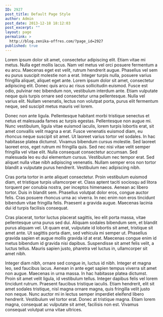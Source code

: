 ```yaml
---
ID: 2927
post_title: Default Page Style
author: Admin
post_date: 2013-12-18 18:12:03
post_excerpt: ""
layout: page
permalink: >
  http://blog.zenika-offres.com/?page_id=2927
published: true
---
```

Lorem ipsum dolor sit amet, consectetur adipiscing elit. Etiam vitae mi metus. Nulla eget mollis lacus. Nam vel metus vel orci posuere fermentum a eu arcu. Maecenas eget est velit, rutrum hendrerit augue. Phasellus vel sem eu purus suscipit molestie non a erat. Integer turpis nulla, posuere varius fringilla aliquet, aliquet eget ante. Lorem ipsum dolor sit amet, consectetur adipiscing elit. Donec quis arcu ac risus sollicitudin euismod. Fusce est odio, pulvinar nec bibendum non, vestibulum interdum ante. Etiam vulputate neque quis turpis ornare sed consectetur urna pellentesque. Nulla vel varius elit. Nullam venenatis, lectus non volutpat porta, purus elit fermentum neque, sed suscipit metus mauris vel lorem.

Donec non ante ligula. Pellentesque habitant morbi tristique senectus et netus et malesuada fames ac turpis egestas. Pellentesque non augue mi. Nunc vestibulum, ligula vitae euismod iaculis, lorem turpis lobortis erat, sit amet convallis velit magna a erat. Fusce venenatis euismod diam, eu rhoncus neque suscipit sit amet. Ut laoreet varius tortor vel sodales. In hac habitasse platea dictumst. Vivamus bibendum cursus molestie. Sed laoreet laoreet eros, eget rutrum mi fringilla quis. Sed nec nisi vitae velit semper fringilla vel vitae elit. Nulla consequat consectetur accumsan. Sed malesuada leo eu dui elementum cursus. Vestibulum nec tempor erat. Sed aliquet nulla vitae nibh adipiscing venenatis. Nullam semper eros non tortor blandit a vulputate purus hendrerit. Vestibulum nec adipiscing nibh.

Cras porta tortor in ante aliquet consectetur. Proin vestibulum euismod diam, et tristique turpis ullamcorper et. Class aptent taciti sociosqu ad litora torquent per conubia nostra, per inceptos himenaeos. Aenean ac libero tortor. Duis in blandit sem. Phasellus volutpat dolor eros, congue auctor felis. Cras posuere rhoncus urna ac viverra. In nec enim non eros tincidunt bibendum vitae fringilla felis. Praesent a gravida augue. Maecenas lacinia dui id turpis facilisis consequat.

Cras placerat, tortor luctus placerat sagittis, leo elit porta massa, vitae pellentesque urna purus sed dui. Aliquam sodales bibendum sem, et blandit purus aliquam vel. Ut quam erat, vulputate id lobortis sit amet, tristique sit amet ante. Ut sagittis porta diam, sed vehicula mi semper ut. Phasellus gravida sapien et augue mollis gravida id at erat. Maecenas congue enim id metus bibendum id gravida nisi dapibus. Suspendisse sit amet felis velit, a luctus tellus. Mauris sapien justo, pharetra vel luctus in, ullamcorper sit amet nibh.

Integer diam nibh, ornare sed congue in, luctus id nibh. Integer et magna leo, sed faucibus lacus. Aenean in ante eget sapien tempus viverra sit amet non augue. Maecenas in urna massa. In hac habitasse platea dictumst. Proin sit amet velit ligula, id vestibulum tellus. Integer dapibus felis vel lorem tincidunt rutrum. Praesent faucibus tristique iaculis. Etiam hendrerit, elit sit amet sodales tristique, nisl magna ornare magna, quis fringilla velit justo non neque. Nunc auctor mi in lectus semper imperdiet eleifend libero hendrerit. Vestibulum vel tortor erat. Donec at tristique magna. Etiam lorem magna, consequat ac vulputate sit amet, facilisis non est. Vivamus consequat volutpat urna vitae ultrices.